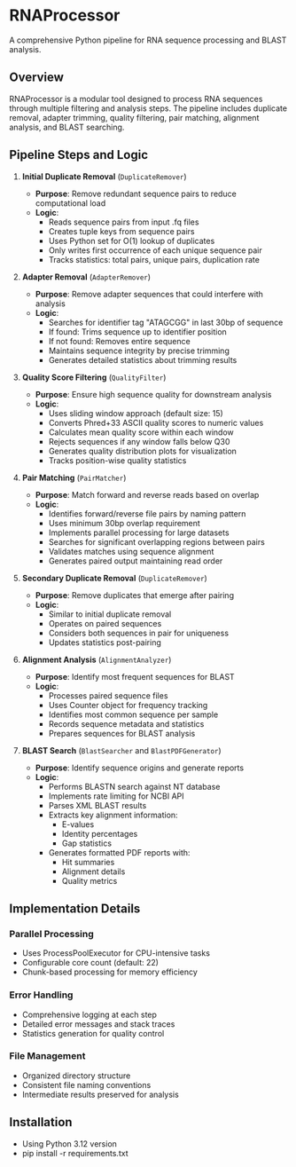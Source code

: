 # RNAProcessor

A comprehensive Python pipeline for RNA sequence processing and BLAST analysis.

## Overview

RNAProcessor is a modular tool designed to process RNA sequences through multiple filtering and analysis steps. The pipeline includes duplicate removal, adapter trimming, quality filtering, pair matching, alignment analysis, and BLAST searching.

## Pipeline Steps and Logic

1. **Initial Duplicate Removal** (`DuplicateRemover`)
   - **Purpose**: Remove redundant sequence pairs to reduce computational load
   - **Logic**:
     - Reads sequence pairs from input .fq files
     - Creates tuple keys from sequence pairs
     - Uses Python set for O(1) lookup of duplicates
     - Only writes first occurrence of each unique sequence pair
     - Tracks statistics: total pairs, unique pairs, duplication rate

2. **Adapter Removal** (`AdapterRemover`)
   - **Purpose**: Remove adapter sequences that could interfere with analysis
   - **Logic**:
     - Searches for identifier tag "ATAGCGG" in last 30bp of sequence
     - If found: Trims sequence up to identifier position
     - If not found: Removes entire sequence
     - Maintains sequence integrity by precise trimming
     - Generates detailed statistics about trimming results

3. **Quality Score Filtering** (`QualityFilter`)
   - **Purpose**: Ensure high sequence quality for downstream analysis
   - **Logic**:
     - Uses sliding window approach (default size: 15)
     - Converts Phred+33 ASCII quality scores to numeric values
     - Calculates mean quality score within each window
     - Rejects sequences if any window falls below Q30
     - Generates quality distribution plots for visualization
     - Tracks position-wise quality statistics

4. **Pair Matching** (`PairMatcher`)
   - **Purpose**: Match forward and reverse reads based on overlap
   - **Logic**:
     - Identifies forward/reverse file pairs by naming pattern
     - Uses minimum 30bp overlap requirement
     - Implements parallel processing for large datasets
     - Searches for significant overlapping regions between pairs
     - Validates matches using sequence alignment
     - Generates paired output maintaining read order

5. **Secondary Duplicate Removal** (`DuplicateRemover`)
   - **Purpose**: Remove duplicates that emerge after pairing
   - **Logic**:
     - Similar to initial duplicate removal
     - Operates on paired sequences
     - Considers both sequences in pair for uniqueness
     - Updates statistics post-pairing

6. **Alignment Analysis** (`AlignmentAnalyzer`)
   - **Purpose**: Identify most frequent sequences for BLAST
   - **Logic**:
     - Processes paired sequence files
     - Uses Counter object for frequency tracking
     - Identifies most common sequence per sample
     - Records sequence metadata and statistics
     - Prepares sequences for BLAST analysis

7. **BLAST Search** (`BlastSearcher` and `BlastPDFGenerator`)
   - **Purpose**: Identify sequence origins and generate reports
   - **Logic**:
     - Performs BLASTN search against NT database
     - Implements rate limiting for NCBI API
     - Parses XML BLAST results
     - Extracts key alignment information:
       - E-values
       - Identity percentages
       - Gap statistics
     - Generates formatted PDF reports with:
       - Hit summaries
       - Alignment details
       - Quality metrics

## Implementation Details

### Parallel Processing
- Uses ProcessPoolExecutor for CPU-intensive tasks
- Configurable core count (default: 22)
- Chunk-based processing for memory efficiency

### Error Handling
- Comprehensive logging at each step
- Detailed error messages and stack traces
- Statistics generation for quality control

### File Management
- Organized directory structure
- Consistent file naming conventions
- Intermediate results preserved for analysis

## Installation
- Using Python 3.12 version
- pip install -r requirements.txt
